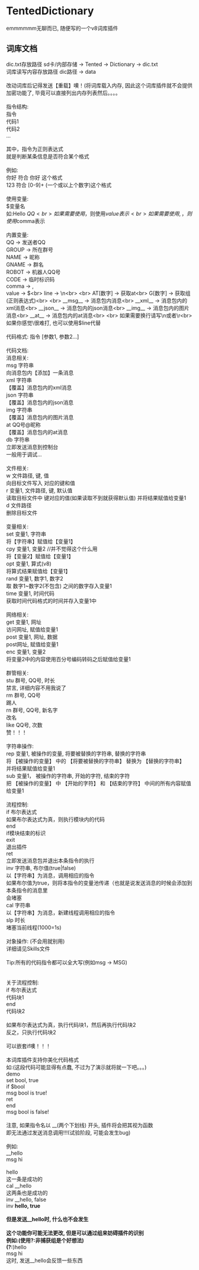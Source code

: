 # TentedDictionary
emmmmmm无聊而已, 随便写的一个v8词库插件
## 词库文档
dic.txt存放路径	sd卡/内部存储 -> Tented -> Dictionary -> dic.txt<br>
词库读写内容存放路径	dic路径 -> data<br>
<br>
改动词库后记得发送【重载】噢！(将词库载入内存, 因此这个词库插件就不会提供加密功能了, 毕竟可以直接列出内存列表然后。。。。<br>
<br>
指令结构:<br>
	指令<br>
	代码1<br>
	代码2<br>
	...<br>
<br>
其中，指令为正则表达式<br>
就是判断某条信息是否符合某个格式<br>
<br>
例如:<br>
你好 符合 你好 这个格式<br>
123 符合 [0-9]+ (一个或以上个数字)这个格式<br>
<br>
使用变量:<br>
	$变量名<br>
	如:Hello $QQ<br>
	如果需要使用$，则使用$value表示<br>
	如果需要使用, ，则使用$comma表示<br>
<br>
内置变量:<br>
	QQ -> 发送者QQ<br>
	GROUP -> 所在群号<br>
	NAME -> 昵称<br>
	GNAME -> 群名<br>
	ROBOT -> 机器人QQ号<br>
	CODE -> 临时标识码<br>
	comma -> ,<br>
	value -> $<br>
	line -> \n<br>
<br>
	AT[数字] -> 获取at<br>
	G[数字] -> 获取组(正则表达式)<br>
<br>
	__msg__ -> 消息包内消息<br>
	__xml__ -> 消息包内的xml消息<br>
	__json__ -> 消息包内的json消息<br>
	__img__ -> 消息包内的图片消息<br>
	__at__ -> 消息包内的at消息<br>
<br>
如果需要换行请写\n或者\r<br>
如果你感觉\很难打, 也可以使用$line代替<br>
<br>
代码格式: 指令 [参数1, 参数2...]<br>
<br>
代码文档:<br>
	消息相关:<br>
		msg 字符串<br>
			向消息包内【添加】一条消息<br>
		xml 字符串<br>
			【覆盖】消息包内的xml消息<br>
		json 字符串<br>
			【覆盖】消息包内的json消息<br>
		img 字符串<br>
			【覆盖】消息包内的图片消息<br>
		at QQ号@昵称<br>
		    【覆盖】消息包内的at消息<br>
		db 字符串<br>
			立即发送消息到控制台<br>
			一般用于调试...<br>
<br>
	文件相关:<br>
		w 文件路径, 键, 值<br>
			向目标文件写入 对应的键和值<br>
		r 变量1, 文件路径, 键, 默认值<br>
			读取目标文件中 键对应的值(如果读取不到就获得默认值) 并将结果赋值给变量1<br>
		d 文件路径<br>
		    删除目标文件<br>
<br>
	变量相关:<br>
		set 变量1, 字符串<br>
			将【字符串】赋值给【变量1】<br>
		cpy 变量1, 变量2				//并不觉得这个什么用<br>
			将【变量2】赋值给【变量1】<br>
		opt 变量1, 算式(v8)<br>
			将算式结果赋值给【变量1】<br>
		rand 变量1, 数字1, 数字2<br>
			取 数字1~数字2(不包含) 之间的数字存入变量1<br>
		time 变量1, 时间代码<br>
		    获取时间代码格式的时间并存入变量1中<br>
<br>
	网络相关:<br>
		get 变量1, 网址<br>
			访问网址, 赋值给变量1<br>
		post 变量1, 网址, 数据<br>
			post网址, 赋值给变量1<br>
		enc 变量1, 变量2<br>
			将变量2中的内容使用百分号编码转码之后赋值给变量1<br>
<br>
	群管相关:<br>
		stu 群号, QQ号, 时长<br>
			禁言, 详细内容不用我说了<br>
		rm 群号, QQ号<br>
			踢人<br>
		rn 群号, QQ号, 新名字<br>
			改名<br>
		like QQ号, 次数<br>
			赞！！！<br>
<br>
	字符串操作:<br>
		rep 变量1, 被操作的变量, 将要被替换的字符串, 替换的字符串<br>
			将 【被操作的变量】 中的 【将要被替换的字符串】 替换为 【替换的字符串】<br>
			并将结果赋值给变量1<br>
		sub 变量1， 被操作的字符串, 开始的字符, 结束的字符<br>
			把 【被操作的变量】 中 【开始的字符】 和 【结束的字符】 中间的所有内容赋值给变量1<br>
<br>
	流程控制:<br>
		if 布尔表达式<br>
			如果布尔表达式为真，则执行模块内的代码<br>
		end<br>
			if模块结束的标识<br>
		exit<br>
			退出插件<br>
		ret<br>
			立即发送消息包并退出本条指令的执行<br>
		inv 字符串, 布尔值(true|false)<br>
			以【字符串】为消息，调用相应的指令<br>
			如果布尔值为true，则将本指令的变量池传递（也就是说发送消息的时候会添加到本条指令的消息里<br>
			会堵塞<br>
		cal 字符串<br>
			以【字符串】为消息，新建线程调用相应的指令<br>
		slp 时长<br>
			堵塞当前线程(1000=1s)<br>
<br>
	对象操作:   (不会用就别用)<br>
        详细请见Skills文件<br>
<br>
Tip:所有的代码指令都可以全大写(例如msg -> MSG)<br>
<br>
<br>
关于流程控制:<br>
if 布尔表达式<br>
代码块1<br>
end<br>
代码块2<br>
<br>
如果布尔表达式为真，执行代码块1，然后再执行代码块2<br>
反之，只执行代码块2<br>
<br>
可以嵌套if噢！！！<br>
<br>
本词库插件支持你美化代码格式<br>
如:(这段代码可能显得有点蠢, 不过为了演示就将就一下吧。。。)<br>
demo<br>
set bool, true<br>
if $bool<br>
    msg bool is true!<br>
    ret<br>
end<br>
msg bool is false!<br>
<br>
注意, 如果指令名以 __(两个下划线) 开头, 插件将会把其视为函数<br>
即无法通过发送消息调用!!!(试验阶段, 可能会发生bug)<br>
<br>
例如:<br>
__hello<br>
msg hi<br>
<br>
hello<br>
这一条是成功的<br>
cal __hello<br>
这两条也是成功的<br>
inv __hello, false<br>
inv __hello, true<br>
<br>
但是发送__hello时, 什么也不会发生<br>
<br>
这个功能你可能无法更改, 但是可以通过组来妨碍插件的识别<br>
例如:(使用?:非捕获组是个好想法)<br>
(?:__)hello<br>
msg hi<br>
这时, 发送__hello会反馈一些东西<br>
